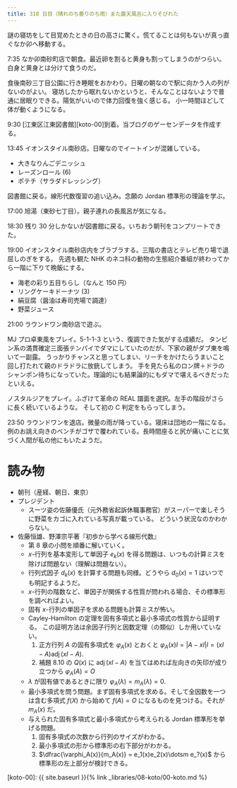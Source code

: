 ```yaml
---
title: 318 日目（晴れのち曇りのち雨）また露天風呂に入りそびれた
---
```


謎の寝坊をして目覚めたときの日の高さに驚く。慌てることは何もないが真っ直ぐなか卯へ移動する。

7:35 なか卯南砂町店で朝食。最近卵を割ると黄身も割ってしまうのがつらい。白身と黄身とは分けて食うのだ。

食後南砂三丁目公園に行き睡眠をおかわり。日曜の朝なので駅に向かう人の列がないのがよい。
寝坊したから眠れないかというと、そんなことはないようで普通に居眠りできる。陽気がいいので体力回復を強く感じる。
小一時間ほどして体が動くようになる。

9:30 [江東区江東図書館][koto-00]到着。当ブログのゲーセンデータを作成する。

13:45 イオンスタイル南砂店。日曜なのでイートインが混雑している。
* 大きなりんごデニッシュ
* レーズンロール (6)
* ポテチ（サラダドレッシング）

図書館に戻る。線形代数復習の追い込み。念願の Jordan 標準形の理論を学ぶ。

17:00 旭湯（東砂七丁目）。親子連れの長風呂が気になる。

18:30 残り 30 分しかないが図書館に戻る。いちおう朝刊をコンプリートできた。

19:00 イオンスタイル南砂店内をブラブラする。三階の書店とテレビ売り場で退屈しのぎをする。
先週も観た NHK のネコ科の動物の生態紹介番組が終わってから一階に下りて晩飯にする。
* 海老の彩り五目ちらし（なんと 150 円）
* リングケーキドーナツ (3)
* 絹豆腐（醤油は寿司売場で調達）
* 野菜ジュース

21:00 ラウンドワン南砂店で遊ぶ。

MJ プロ卓東風をプレイ。5-1-1-3 という、復調できた気がする成績だ。
タンピン系の満貫確定三面張テンパイでダマにしていたのだが、下家の親がダブ東を鳴いて一副露。
うっかりチャンスと思ってしまい、リーチをかけたらうまいこと回し打たれて親のドラドラに放銃してしまう。
手を見たら私のロン牌＋ドラのシャンポン待ちになっていた。理論的にも結果論的にもダマで堪えるべきだったといえる。

ノスタルジアをプレイ。ふざけて革命の REAL 譜面を選択。左手の階段がさらに長く続いているような。
そして初の C 判定をもらってしまう。

23:50 ラウンドワンを退店。微量の雨が降っている。寝床は団地の一階になる。
例のお誂え向きのベンチがゴザで覆われている。長時間座ると尻が痛いことに気づく人間が私の他にもいたようだ。

# 読み物

* 朝刊（産経、朝日、東京）
* プレジデント
  * スーツ姿の佐藤優氏（元外務省起訴休職事務官）がスーパーで楽しそうに野菜をカゴに入れている写真が載っている。
    どういう状況なのかわからない。
* 佐藤恒雄、野澤宗平著『初歩から学べる線形代数』
  * 第 8 章の小問を順番に解いていく。
  * $x$-行列を基本変形して単因子 $e_k(x)$ を得る問題は、いつもの計算ミスを除けば問題ない（理解は問題ない）。
  * 行列式因子 $d_k(x)$ を計算する問題も同様。どうやら $d_0(x) = 1$ はいつでも明記するようだ。
  * $x$-行列の階数など、単因子が関係する性質が問われる場合、その標準形を調べればよい。
  * 固有 $x$-行列の単因子を求める問題も計算ミスが怖い。
  * Cayley-Hamilton の定理を固有多項式と最小多項式の性質から証明する。
    この証明方法は余因子行列と因数定理（の類似）しか用いていない。
    1. 正方行列 $A$ の固有多項式を $\varphi_A(x)$ とおくと $\varphi_A(x)I = {|A - xI|}I = (xI - A)\operatorname{adj}(xI - A).$
    2. 補題 8.10 の $Q(x)$ に $\operatorname{adj}(xI - A)$ を当てはめれば左向きの矢印が成り立つから $\varphi_A(A) = O$
  * $\lambda$ が固有値であるときに限り $\varphi_A(\lambda) = m_A(\lambda) = 0.$
  * 最小多項式を問う問題。まず固有多項式を求める。そして全因数を一つは含む多項式 $f(X)$ から始めて $f(A) = O$ になるものを見つける。それが $m_A(x)$ だ。
  * 与えられた固有多項式と最小多項式から考えられる Jordan 標準形を挙げる問題。
    1. 固有多項式の次数から行列のサイズがわかる。
    2. 最小多項式の形から標準形の右下部分がわかる。
    3. $\dfrac{\varphi_A(x)}{m_A(x)} = e_1(x)e_2(x)\dotsm e_?(x)$ から標準形の左上部分が検討できる。

[koto-00]: {{ site.baseurl }}{% link _libraries/08-koto/00-koto.md %}
